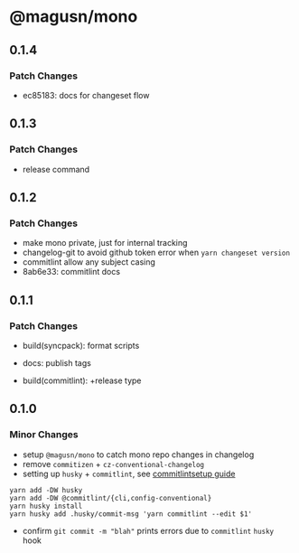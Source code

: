 # @magusn/mono

## 0.1.4

### Patch Changes

- ec85183: docs for changeset flow

## 0.1.3

### Patch Changes

- release command

## 0.1.2

### Patch Changes

- make mono private, just for internal tracking
- changelog-git to avoid github token error when `yarn changeset version`
- commitlint allow any subject casing
- 8ab6e33: commitlint docs

## 0.1.1

### Patch Changes

- build(syncpack): format scripts

* docs: publish tags

- build(commitlint): +release type

## 0.1.0

### Minor Changes

- setup `@magusn/mono` to catch mono repo changes in changelog
- remove `commitizen` + `cz-conventional-changelog`
- setting up `husky` + `commitlint`, see [commitlintsetup guide](https://commitlint.js.org/#/guides-local-setup)

```
yarn add -DW husky
yarn add -DW @commitlint/{cli,config-conventional}
yarn husky install
yarn husky add .husky/commit-msg 'yarn commitlint --edit $1'
```

- confirm `git commit -m "blah"` prints errors due to `commitlint` `husky` hook
